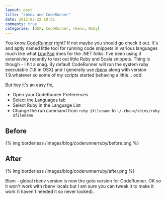 ```yaml
---
layout: post
title: "rbenv and CodeRunner"
date: 2012-03-22 10:56
comments: true
categories: [OSX, CodeRunner, rbenv, Ruby]
---
```


You know [CodeRunner](http://krillapps.com/coderunner/) right?  If not maybe you should go check it out.  It's and aptly named little tool for running code snippets in various languages much like what [LinqPad](http://www.linqpad.net/) does for the .NET folks.  I've been using it extensivley recently to test out little Ruby and Scala snippets.  Thing is though - I hit a snag.  By default CodeRunner will run the system ruby executable (1.8 in OSX) and I generally use [rbenv](https://github.com/sstephenson/rbenv) along with version 1.9.whatever so some of my scripts started behaving a little... odd.

But hey it's an easy fix,

- Open your CodeRunner Preferences
- Select the Languages tab
- Select Ruby in the Language List
- Change the run command from `ruby $filename` to `~/.rbenv/shims/ruby $filename`

## Before

{% img borderless /images/blog/coderunnerruby/before.png %}

## After

{% img borderless /images/blog/coderunnerruby/after.png %}

Blam - global rbenv version is now the goto version for CodeRunner.  OK so it won't work with rbenv locals but I am sure you can tweak it to make it work (I haven't needed it so never looked).
